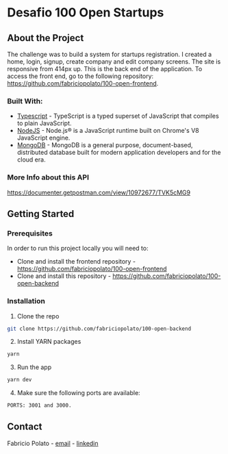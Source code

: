 # Desafio 100 Open Startups

## About the Project

The challenge was to build a system for startups registration. I created a home, login, signup, create company and edit company screens. The site is responsive from 414px up. This is the back end of the application. To access the front end, go to the following repository: https://github.com/fabriciopolato/100-open-frontend.

### Built With:

- [Typescript](https://www.typescriptlang.org/) - TypeScript is a typed superset of JavaScript that compiles to plain JavaScript.
- [NodeJS](https://nodejs.org/en/) - Node.js® is a JavaScript runtime built on Chrome's V8 JavaScript engine.
- [MongoDB](https://www.mongodb.com/) - MongoDB is a general purpose, document-based, distributed database built for modern application developers and for the cloud era.

### More Info about this API
https://documenter.getpostman.com/view/10972677/TVK5cMG9

<!-- GETTING STARTED -->

## Getting Started

<!-- PLACEHOLDER FOR PROJECT OVERVIEW -->

### Prerequisites

In order to run this project locally you will need to:

- Clone and install the frontend repository - https://github.com/fabriciopolato/100-open-frontend
- Clone and install this repository - https://github.com/fabriciopolato/100-open-backend

### Installation

1. Clone the repo

```sh
git clone https://github.com/fabriciopolato/100-open-backend
```

2. Install YARN packages

```sh
yarn
```

3. Run the app

```sh
yarn dev
```

4. Make sure the following ports are available:

```sh
PORTS: 3001 and 3000.
```

<!-- CONTACT -->

## Contact

Fabricio Polato - [email](mailto:fabriciopolato@gmail.com) - [linkedin](https://www.linkedin.com/in/fabriciopolato/)
